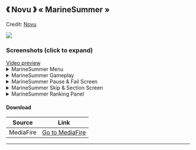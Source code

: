 ## 《 Novu 》  « MarineSummer »
Credit: [Novu](https://osu.ppy.sh/users/17561095)

![]( https://i.imgur.com/i7pRORZ.png )

### Screenshots (click to expand)
<a href="https://youtu.be/uWWFy95QVGg" target="_blank">
 Video preview
</a>

<details>
<summary>MarineSummer Menu</summary>
<img src="https://i.imgur.com/vCAeqWD.png" title="Menu Background">
<img src="https://i.imgur.com/FsJ5xRL.png" title="Song Select">
<img src="https://i.imgur.com/ENmAh0X.png" title="Select Modes">
<img src="https://i.imgur.com/MVaUSRT.png" title="Mod Icons">
</details>

<details>
<summary>MarineSummer Gameplay</summary>
<img src="https://i.imgur.com/xK38dmr.png" title="Gameplay circles">
<img src="https://i.imgur.com/pbCJKhb.png" title="Gameplay circles">
</details>

<details>
<summary>MarineSummer Pause & Fail Screen</summary>
<img src="https://i.imgur.com/Um6W2CC.png" title="Screen Pause">
<img src="https://i.imgur.com/y7rjjH9.png" title="Screen Fail">
</details>

<details>
<summary>MarineSummer Skip & Section Screen</summary>
<img src="https://i.imgur.com/4jd7W6f.png" title="Screen Skip">
<img src="https://i.imgur.com/m3oLtTj.png" title="Screen Pass">
<img src="https://i.imgur.com/SI4zsOK.png" title="Screen Fail">
</details>

<details>
<summary>MarineSummer Ranking Panel</summary>
<img src="https://i.imgur.com/0I05f1x.png" title="Ranking Panel">
<img src="https://i.imgur.com/nY6DXMP.png" title="Ranking Panel">
</details>

#### Download
Source|Link|
|---|---|
|MediaFire|[Go to MediaFire](https://www.mediafire.com/folder/1jeshgssaa667/MarineSummer)|

___
